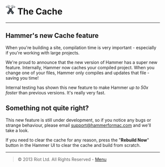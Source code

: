# ![](img/icon-small.png) The Cache

***

## Hammer's new Cache feature

When you're building a site, compilation time is very important - especially if you're working with large projects.

We're proud to announce that the new version of Hammer has a super new feature. Internally, Hammer now caches your compiled project. When you change one of your files, Hammer only compiles and updates that file - saving you time!

Internal testing has shown this new feature to make Hammer _up to 50x faster_ than previous versions. It's really very fast.

## Something not quite right?

This new feature is still under development, so if you notice any bugs or strange behaviour, please email [support@hammerformac.com](support@hammerformac.com "Hammer's support") and we'll take a look.

If you need to clear the cache for any reason, press the "**Rebuild Now**" button in the Hammer UI to clear the cache and build from scratch.

***

> © 2013 Riot Ltd. All Rights Reserved - [Menu](index.md "Main menu")